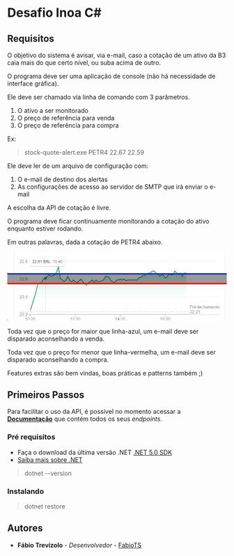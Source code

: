 # Desafio Inoa C#

## Requisitos

O objetivo do sistema é avisar, via e-mail, caso a cotação de um ativo da B3 caia mais do que certo nível, ou suba acima de outro.

O programa deve ser uma aplicação de console (não há necessidade de interface gráfica).

Ele deve ser chamado via linha de comando com 3 parâmetros.

1. O ativo a ser monitorado
2. O preço de referência para venda
3. O preço de referência para compra

Ex:

> stock-quote-alert.exe PETR4 22.67 22.59

Ele deve ler de um arquivo de configuração com:

1. O e-mail de destino dos alertas
2. As configurações de acesso ao servidor de SMTP que irá enviar o e-mail

A escolha da API de cotação é livre.

O programa deve ficar continuamente monitorando a cotação do ativo enquanto estiver rodando.

Em outras palavras, dada a cotação de PETR4 abaixo.

![Image](./image.png)

Toda vez que o preço for maior que linha-azul, um e-mail deve ser disparado aconselhando a venda.

Toda vez que o preço for menor que linha-vermelha, um e-mail deve ser disparado aconselhando a compra.

Features extras são bem vindas, boas práticas e patterns também ;)

## Primeiros Passos

Para facilitar o uso da API, é possível no momento acessar a **[Documentação](swagger)** que contém todos os seus *endpoints*.

### Pré requisitos

* Faça o download da última versão .NET [.NET 5.0 SDK](https://dotnet.microsoft.com/download)
* [Saiba mais sobre .NET](https://docs.microsoft.com/dotnet/fundamentals/)

> dotnet --version

### Instalando

> dotnet restore

## Autores

* **Fábio Trevizolo** - *Desenvolvedor* - [FabioTS](https://github.com/FabioTS)
